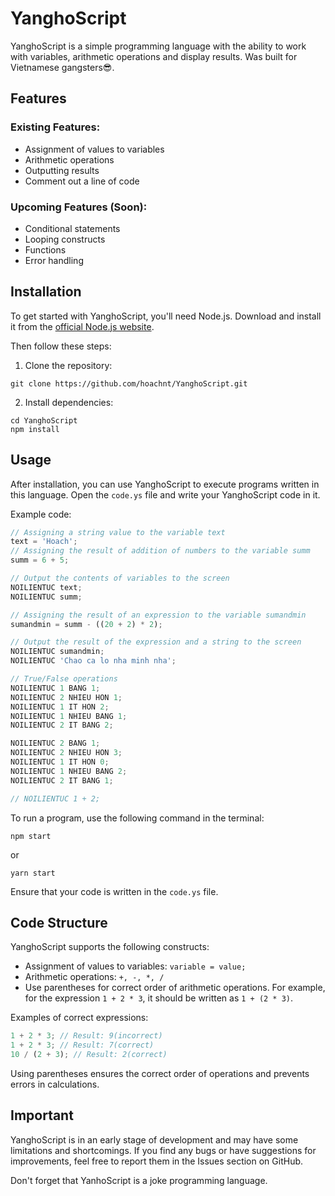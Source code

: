 # YanghoScript

YanghoScript is a simple programming language with the ability to work with variables, arithmetic operations and display results. Was built for Vietnamese gangsters😎.

## Features

### Existing Features:

- Assignment of values to variables
- Arithmetic operations
- Outputting results
- Comment out a line of code

### Upcoming Features (Soon):

- Conditional statements
- Looping constructs
- Functions
- Error handling

## Installation

To get started with YanghoScript, you'll need Node.js. Download and install it from the [official Node.js website](https://nodejs.org/).

Then follow these steps:

1. Clone the repository:

```
git clone https://github.com/hoachnt/YanghoScript.git
```

2. Install dependencies:

```
cd YanghoScript
npm install
```

## Usage

After installation, you can use YanghoScript to execute programs written in this language. Open the `code.ys` file and write your YanghoScript code in it.

Example code:

```javascript
// Assigning a string value to the variable text
text = 'Hoach';
// Assigning the result of addition of numbers to the variable summ
summ = 6 + 5;

// Output the contents of variables to the screen
NOILIENTUC text;
NOILIENTUC summ;

// Assigning the result of an expression to the variable sumandmin
sumandmin = summ - ((20 + 2) * 2);

// Output the result of the expression and a string to the screen
NOILIENTUC sumandmin;
NOILIENTUC 'Chao ca lo nha minh nha';

// True/False operations
NOILIENTUC 1 BANG 1;
NOILIENTUC 2 NHIEU HON 1;
NOILIENTUC 1 IT HON 2;
NOILIENTUC 1 NHIEU BANG 1;
NOILIENTUC 2 IT BANG 2;

NOILIENTUC 2 BANG 1;
NOILIENTUC 2 NHIEU HON 3;
NOILIENTUC 1 IT HON 0;
NOILIENTUC 1 NHIEU BANG 2;
NOILIENTUC 2 IT BANG 1;

// NOILIENTUC 1 + 2;
```

To run a program, use the following command in the terminal:

```
npm start
```

or

```
yarn start
```

Ensure that your code is written in the `code.ys` file.

## Code Structure

YanghoScript supports the following constructs:

- Assignment of values to variables: `variable = value;`
- Arithmetic operations: `+, -, *, /`
- Use parentheses for correct order of arithmetic operations. For example, for the expression `1 + 2 * 3`, it should be written as `1 + (2 * 3)`.

Examples of correct expressions:

```javascript
1 + 2 * 3; // Result: 9(incorrect)
1 + 2 * 3; // Result: 7(correct)
10 / (2 + 3); // Result: 2(correct)
```

Using parentheses ensures the correct order of operations and prevents errors in calculations.

## Important

YanghoScript is in an early stage of development and may have some limitations and shortcomings. If you find any bugs or have suggestions for improvements, feel free to report them in the Issues section on GitHub.

Don't forget that YanhoScript is a joke programming language.